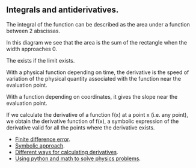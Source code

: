 ## Integrals and antiderivatives.

The integral of the function can be described as the area under a function between 2 abscissas.


In this diagram we see that the area is the sum of the rectangle when the width approaches 0. 

The exists if the limit exists.

With a physical function depending on time, the derivative is the speed of variation of the physical quantity associated with the function near the evaluation point.

With a function depending on coordinates, it gives the slope near the evaluation point.

If we calculate the derivative of a function f(x) at a point x (i.e. any point), we obtain the derivative function of f(x), a symbolic expression of the derivative valid for all the points where the derivative exists.

- [Finite difference error](err_der_geo).
- [Symbolic approach](der_sympy).
- [Different ways for calculating derivatives](der_lim).
- [Using python and math to solve physics problems](ballistic).

